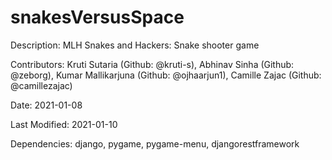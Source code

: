 # snakesVersusSpace

Description: MLH Snakes and Hackers: Snake shooter game

Contributors: Kruti Sutaria (Github: @kruti-s), Abhinav Sinha (Github: @zeborg), Kumar Mallikarjuna (Github: @ojhaarjun1), Camille Zajac (Github: @camillezajac)

Date: 2021-01-08

Last Modified: 2021-01-10

Dependencies: django, pygame, pygame-menu, djangorestframework
